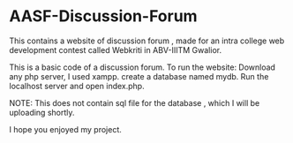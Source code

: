 # AASF-Discussion-Forum
This contains a website of discussion forum , made for an intra college web development contest called Webkriti in ABV-IIITM Gwalior.

This is a basic code of a discussion forum.
To run the website:
Download any php server, I used xampp.
create a database named mydb.
Run the localhost server and open index.php.

NOTE: This does not contain sql file for the database , which I will be uploading shortly.

I hope you enjoyed my project.

